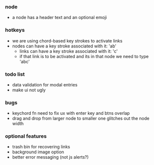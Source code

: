 ### node
- a node has a header text and an optional emoji

### hotkeys

- we are using chord-based key strokes to activate links
- nodes can have a key stroke associated with it: 'ab'
  - links can have a key stroke associated with it: 'c'
  - if that link is to be activated and its in that node we need to type 'abc'

### todo list
- data validation for modal entries
- make ui not ugly

### bugs
- keychord fn need to fix ux with enter key and btns overlap
- drag and drop from larger node to smaller one glitches out the node width

### optional features

- trash bin for recovering links
- background image option
- better error messaging (not js alerts?)

